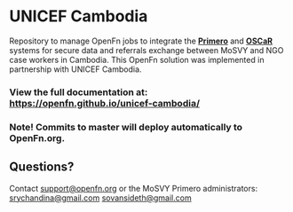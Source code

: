 # UNICEF Cambodia

Repository to manage OpenFn jobs to integrate the [**Primero**](https://www.primero.org/) and [**OSCaR**](https://oscarhq.com/) systems for secure data and referrals exchange between MoSVY and NGO case workers in Cambodia. This OpenFn solution was implemented in partnership with UNICEF Cambodia. 

### View the full documentation at: https://openfn.github.io/unicef-cambodia/

### Note! Commits to master will deploy automatically to OpenFn.org. 

## Questions? 
Contact support@openfn.org or the MoSVY Primero administrators: 
srychandina@gmail.com
sovansideth@gmail.com 



 



